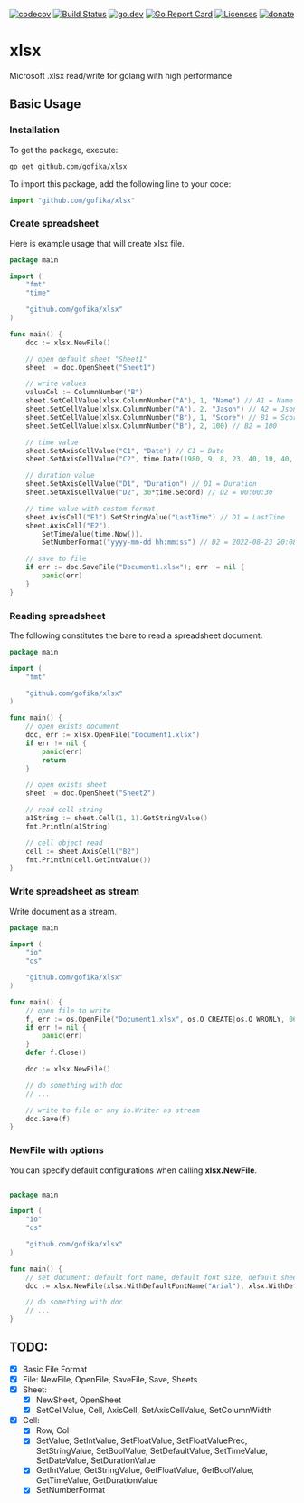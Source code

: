 [![codecov](https://codecov.io/gh/gofika/xlsx/branch/main/graph/badge.svg)](https://codecov.io/gh/gofika/xlsx)
[![Build Status](https://github.com/gofika/xlsx/workflows/build/badge.svg)](https://github.com/gofika/xlsx)
[![go.dev](https://img.shields.io/badge/go.dev-reference-007d9c?logo=go&logoColor=white)](https://pkg.go.dev/github.com/gofika/xlsx)
[![Go Report Card](https://goreportcard.com/badge/github.com/gofika/xlsx)](https://goreportcard.com/report/github.com/gofika/xlsx)
[![Licenses](https://img.shields.io/github/license/gofika/xlsx)](LICENSE)
[![donate](https://img.shields.io/badge/Donate-PayPal-green.svg)](https://www.buymeacoffee.com/illi)

# xlsx

Microsoft .xlsx read/write for golang with high performance

## Basic Usage

### Installation

To get the package, execute:

```bash
go get github.com/gofika/xlsx
```

To import this package, add the following line to your code:

```js
import "github.com/gofika/xlsx"
```

### Create spreadsheet

Here is example usage that will create xlsx file.

```go
package main

import (
    "fmt"
    "time"

    "github.com/gofika/xlsx"
)

func main() {
    doc := xlsx.NewFile()

    // open default sheet "Sheet1"
    sheet := doc.OpenSheet("Sheet1")

    // write values
	valueCol := ColumnNumber("B")
    sheet.SetCellValue(xlsx.ColumnNumber("A"), 1, "Name") // A1 = Name
    sheet.SetCellValue(xlsx.ColumnNumber("A"), 2, "Jason") // A2 = Json
    sheet.SetCellValue(xlsx.ColumnNumber("B"), 1, "Score") // B1 = Score
    sheet.SetCellValue(xlsx.ColumnNumber("B"), 2, 100) // B2 = 100

    // time value
    sheet.SetAxisCellValue("C1", "Date") // C1 = Date
    sheet.SetAxisCellValue("C2", time.Date(1980, 9, 8, 23, 40, 10, 40, time.UTC)) // C2 = 1980-09-08 23:40

    // duration value
    sheet.SetAxisCellValue("D1", "Duration") // D1 = Duration
    sheet.SetAxisCellValue("D2", 30*time.Second) // D2 = 00:00:30

    // time value with custom format
    sheet.AxisCell("E1").SetStringValue("LastTime") // D1 = LastTime
    sheet.AxisCell("E2").
        SetTimeValue(time.Now()).
        SetNumberFormat("yyyy-mm-dd hh:mm:ss") // D2 = 2022-08-23 20:08:08 (your current time)

    // save to file
    if err := doc.SaveFile("Document1.xlsx"); err != nil {
        panic(err)
    }
}
```

### Reading spreadsheet

The following constitutes the bare to read a spreadsheet document.

```go
package main

import (
    "fmt"

    "github.com/gofika/xlsx"
)

func main() {
    // open exists document
    doc, err := xlsx.OpenFile("Document1.xlsx")
    if err != nil {
        panic(err)
        return
    }

    // open exists sheet
    sheet := doc.OpenSheet("Sheet2")

    // read cell string
    a1String := sheet.Cell(1, 1).GetStringValue()
    fmt.Println(a1String)

    // cell object read
    cell := sheet.AxisCell("B2")
    fmt.Println(cell.GetIntValue())
}
```

### Write spreadsheet as stream

Write document as a stream.

```go
package main

import (
    "io"
    "os"

    "github.com/gofika/xlsx"
)

func main() {
    // open file to write
    f, err := os.OpenFile("Document1.xlsx", os.O_CREATE|os.O_WRONLY, 0644)
    if err != nil {
        panic(err)
    }
    defer f.Close()

    doc := xlsx.NewFile()

    // do something with doc
    // ...

    // write to file or any io.Writer as stream
    doc.Save(f)
}
```

### NewFile with options

You can specify default configurations when calling **xlsx.NewFile**.

```go

package main

import (
    "io"
    "os"

    "github.com/gofika/xlsx"
)

func main() {
    // set document: default font name, default font size, default sheet name
    doc := xlsx.NewFile(xlsx.WithDefaultFontName("Arial"), xlsx.WithDefaultFontSize(12), xlsx.WithDefaultSheetName("Tab1"))

    // do something with doc
    // ...
}
```



## TODO:

- [x] Basic File Format
- [x] File: NewFile, OpenFile, SaveFile, Save, Sheets
- [x] Sheet:
    - [x] NewSheet, OpenSheet
    - [x] SetCellValue, Cell, AxisCell, SetAxisCellValue, SetColumnWidth
- [x] Cell:
    - [x] Row, Col
    - [x] SetValue, SetIntValue, SetFloatValue, SetFloatValuePrec, SetStringValue, SetBoolValue, SetDefaultValue, SetTimeValue, SetDateValue, SetDurationValue
    - [x] GetIntValue, GetStringValue, GetFloatValue, GetBoolValue, GetTimeValue, GetDurationValue
    - [x] SetNumberFormat
